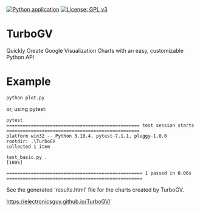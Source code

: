 [![Python application](https://github.com/electronicsguy/TurboGV/actions/workflows/python-app.yml/badge.svg)](https://github.com/electronicsguy/TurboGV/actions/workflows/python-app.yml)
[![License: GPL v3](https://img.shields.io/badge/License-GPLv3-blue.svg)](https://www.gnu.org/licenses/gpl-3.0)

# TurboGV
 Quickly Create Google Visualization Charts with an easy, customizable Python API

# Example
```
python plot.py
```
or, using pytest:
```
pytest
================================================= test session starts =================================================
platform win32 -- Python 3.10.4, pytest-7.1.1, pluggy-1.0.0
rootdir: .\TurboGV
collected 1 item

test_basic.py .                                                                                                  [100%]

================================================== 1 passed in 0.06s ==================================================
```
See the generated 'results.html' file for the charts created by TurboGV.

https://electronicsguy.github.io/TurboGV/
